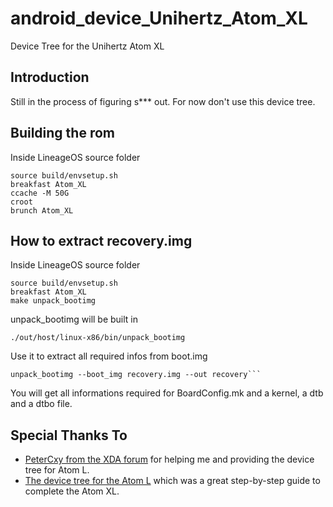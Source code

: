 # android_device_Unihertz_Atom_XL
Device Tree for the Unihertz Atom XL

## Introduction
Still in the process of figuring s*** out.
For now don't use this device tree.

## Building the rom
Inside LineageOS source folder

	source build/envsetup.sh
	breakfast Atom_XL
	ccache -M 50G
	croot
	brunch Atom_XL	

## How to extract recovery.img
Inside LineageOS source folder

	source build/envsetup.sh
	breakfast Atom_XL
	make unpack_bootimg

unpack_bootimg will be built in

	./out/host/linux-x86/bin/unpack_bootimg

Use it to extract all required infos from boot.img

	unpack_bootimg --boot_img recovery.img --out recovery```

You will get all informations required for BoardConfig.mk and a kernel, a dtb and a dtbo file.

## Special Thanks To

- [PeterCxy from the XDA forum](https://forum.xda-developers.com/member.php?u=5351691) for helping me and providing the device tree for Atom L.
- [The device tree for the Atom L](https://cgit.typeblog.net/android/device/unihertz/Atom_L/) which was a great step-by-step guide to complete the Atom XL.
